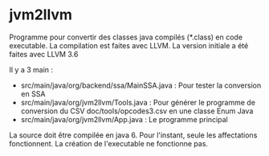 # jvm2llvm

Programme pour convertir des classes java compilés (*.class) en code executable. La compilation est faites avec LLVM.
La version initiale a été faites avec LLVM 3.6

Il y a 3 main :
- src/main/java/org/backend/ssa/MainSSA.java : Pour tester la conversion en SSA
- src/main/java/org/jvm2llvm/Tools.java : Pour générer le programme de conversion du CSV doc/tools/opcodes3.csv en  une classe Enum Java
- src/main/java/org/jvm2llvm/App.java : Le programme principal

La source doit être compilée en java 6.
Pour l'instant, seule les affectations fonctionnent.
La création de l'executable ne fonctionne pas.


